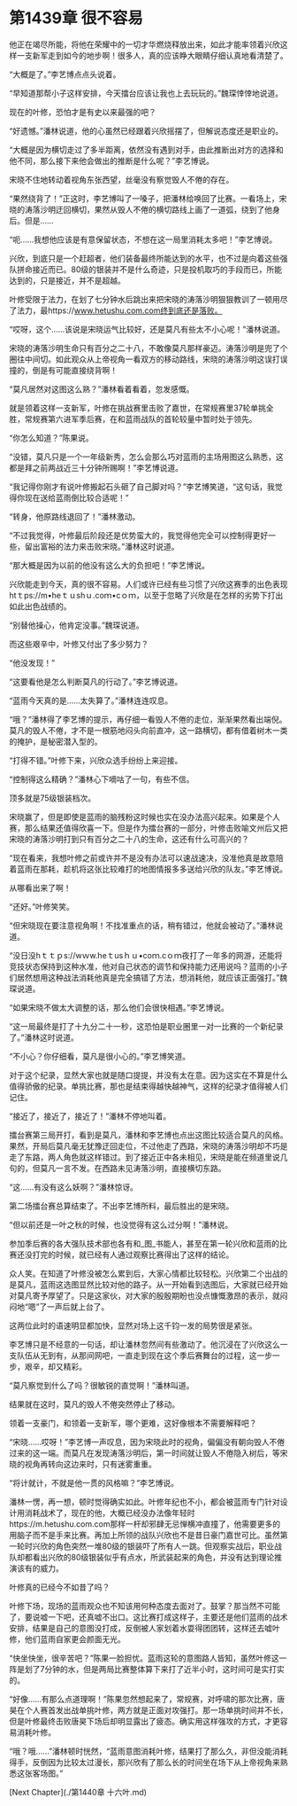 # 第1439章 很不容易

他正在竭尽所能，将他在荣耀中的一切才华燃烧释放出来，如此才能率领着兴欣这样一支新军走到如今的地步啊！很多人，真的应该睁大眼睛仔细认真地看清楚了。

“大概是了。”李艺博点点头说着。

“早知道那帮小子这样安排，今天擂台应该让我也上去玩玩的。”魏琛悻悻地说道。

现在的叶修，恐怕才是有史以来最强的吧？

“好遗憾。”潘林说道，他的心虽然已经跟着兴欣摇摆了，但解说态度还是职业的。

“大概是因为横切走过了多半距离，依然没有遇到对手，由此推断出对方的选择和他不同，那么接下来他会做出的推断是什么呢？”李艺博说。

宋晓不住地转动着视角东张西望，丝毫没有察觉毁人不倦的存在。

“果然绕背了！”正这时，李艺博叫了一嗓子，把潘林给唤回了比赛。一看场上，宋晓的涛落沙明迂回横切，果然从毁人不倦的横切路线上画了一道弧，绕到了他身后。但是……

“呃……我想他应该是有意保留状态，不想在这一局里消耗太多吧！”李艺博说。

兴欣，到底只是一个赶超者，他们装备最终所能达到的水平，也不过是向着这些强队拼命接近而已。80级的银装并不是什么奇迹，只是投机取巧的手段而已，所能达到的，只是接近，并不是超越。

叶修受限于法力，在划了七分钟水后跳出来把宋晓的涛落沙明狠狠教训了一顿用尽了法力，最https://www.hetushu.com.com终到底还是落败。

“哎呀，这个……该说是宋晓运气比较好，还是莫凡有些太不小心呢！”潘林说道。

宋晓的涛落沙明生命只有百分之二十八，不敢像莫凡那样豪迈。涛落沙明是兜了个圈往中间切。如此观众从上帝视角一看双方的移动路线，宋晓的涛落沙明这误打误撞的，倒是有可能直接绕背啊！

“莫凡居然对这图这么熟？”潘林看着看着，忽发感慨。

就是领着这样一支新军，叶修在挑战赛里击败了嘉世，在常规赛里37轮单挑全胜，常规赛第六进军季后赛，在和蓝雨战队的首轮较量中暂时处于领先。

“你怎么知道？”陈果说。

“没错，莫凡只是一个一年级新秀，怎么会那么巧对蓝雨的主场用图这么熟悉，这都是拜之前两战近三十分钟所赐啊！”李艺博说道。

“我记得你刚才有说叶修搬起石头砸了自己脚对吗？”李艺博笑道，“这句话，我觉得你现在送给蓝雨倒比较合适呢！”

“转身，他原路线退回了！”潘林激动。

“不过我觉得，叶修最后阶段还是优势蛮大的，我觉得他完全可以控制得更好一些，留出富裕的法力来击败宋晓。”潘林这时说道。

“那大概是因为以前的他没有这么大的负担吧！”李艺博说。

兴欣能走到今天，真的很不容易。人们或许已经有些习惯了兴欣这赛季的出色表现htｔps://m•heｔｕshｕ.coｍ•cｏｍ，以至于忽略了兴欣是在怎样的劣势下打出如此出色战绩的。

“别替他操心，他肯定没事。”魏琛说道。

而这些艰辛中，叶修又付出了多少努力？

“他没发现！”

“这要看他是怎么判断莫凡的行动了。”李艺博说道。

“蓝雨今天真的是……太失算了。”潘林连连叹息。

“哦？”潘林得了李艺博的提示，再仔细一看毁人不倦的走位，渐渐果然看出端倪。莫凡的毁人不倦，才不是一根筋地闷头向前直冲，这一路横切，都有借着树木一类的掩护，是秘密潜入型的。

“打得不错。”叶修下来，兴欣众选手纷纷上来迎接。

“控制得这么精确？”潘林心下嘀咕了一句，有些不信。

顶多就是75级银装档次。

宋晓赢了，但是即使是蓝雨的脑残粉这时候也实在没办法高兴起来。如果是个人赛，那么结果还值得欣喜一下。但是作为擂台赛的一部分，叶修击败喻文州后又把宋晓的涛落沙明打到只有百分之二十八的生命，这还有什么可高兴的？

“现在看来，我想叶修之前或许并不是没有办法可以速战速决，没准他真是故意陪着蓝雨在那耗，趁机将这张比较难打的地图情报多多送给兴欣的队友。”李艺博说。

从哪看出来了啊！

“还好。”叶修笑笑。

“但宋晓现在要注意视角啊！不找准重点的话，稍有错过，他就会被动了。”潘林说道。

“没日没hｔｔｐs://wｗw.heｔusｈｕ•coｍ.cｏｍ夜打了一年多的网游，还能将竞技状态保持到这种水准，他对自己状态的调节和保持能力还用说吗？蓝雨的小子们居然想用这种战法消耗他真是完全搞错了方法，想消耗他，就应该正面强打。”魏琛说道。

“如果宋晓不做太大调整的话，那么他们会很快相遇。”李艺博说。

“这一局最终是打了十九分二十一秒，这恐怕是职业圈里一对一比赛的一个新纪录了。”潘林这时说道。

“不小心？你仔细看，莫凡是很小心的。”李艺博笑道。

对于这个纪录，显然大家也就是随口提提，并没有太在意。因为这实在不算是什么值得骄傲的纪录。单挑比赛，那也是结束得越快越神气，这样的纪录才值得被人们记住。

“接近了，接近了，接近了！”潘林不停地叫着。

擂台赛第三局开打，看到是莫凡，潘林和李艺博也点出这图比较适合莫凡的风格。果然，开局后莫凡毫无犹豫迂回走位，不过他走了西路，宋晓的涛落沙明却不巧是走了东路，两人角色就这样错过。到了接近正中各未相见，宋晓是能在频道里说几句的，但莫凡一言不发。在西路未见涛落沙明，直接横切东路。

“这……有没有这么妖啊？”潘林惊讶。

第二场擂台赛总算结束了。不出李艺博所料，最后胜出的是宋晓。

“但以前还是一叶之秋的时候，也没觉得有这么过分啊！”潘林说。

参加季后赛的各大强队技术部也各有和_图_书能人，甚至在第一轮兴欣和蓝雨的比赛还没打完的时候，就已经有人通过观察比赛得出了这样的结论。

众人笑。在知道了叶修没被怎么累到后，大家心情都比较轻松。兴欣第二个出战的是莫凡，蓝雨这选图显然比较对他的路子。从一开始看到选图后，大家就已经开始对莫凡寄予厚望了。只是这家伙，对大家的殷殷期盼也没点慷慨激昂的表示，就闷闷地“嗯”了一声后就上台了。

这两位此时的语速明显都加快，显然对场上这千钧一发的局势很是紧张。

李艺博只是不经意的一句话，却让潘林忽然间有些激动了。他沉浸在了兴欣这么一支队伍从无到有，从那间网吧，一直走到现在这个季后赛舞台的过程，这一步一步，艰辛，却又精彩。

“莫凡察觉到什么了吗？很敏锐的直觉啊！”潘林叫道。

结果就在这时，莫凡的毁人不倦突然停止了移动。

领着一支豪门，和领着一支新军，哪个更难，这好像根本不需要解释吧？

“宋晓……哎呀！”李艺博一声叹息，因为宋晓此时的视角，偏偏没有朝向毁人不倦过来的这一端。而莫凡在发现涛落沙明后，第一时间就让毁人不倦隐入树后，等宋晓的视角再转向这边来时，只有迷雾重重。

“将计就计，不就是他一贯的风格嘛？”李艺博说。

潘林一愣，再一想，顿时觉得确实如此。叶修年纪也不小，都会被蓝雨专门针对设计用消耗战术了，现在的他，大概已经没办法像年轻时https://m.hetushu.com.com那样一杆却邪肆无忌惮横冲直撞了，他需要更多的用脑子而不是手来比赛。再加上所领的战队兴欣也不是昔日豪门嘉世可比。虽然第一轮时兴欣的角色突然一堆80级的银装吓了所有人一跳。但观察实战后，职业战队却都看出兴欣的80级银装似乎有点水，所武装起来的角色，并没有达到理论推演该有的威力。

叶修真的已经今不如昔了吗？

叶修下场，现场的蓝雨观众也不知该用何种态度去面对了。鼓掌？那当然不可能了，要说嘘一下吧，还真嘘不出口。这比赛打成这样子，主要还是他们蓝雨的战术安排，结果是自己的意图没打成，反倒被人家划着水耍得团团转，这样还去嘘叶修，他们蓝雨自家更会颜面无光。

“快坐快坐，很辛苦吧？”陈果一脸担忧。蓝雨这轮的意图路人皆知，虽然叶修这一阵是划了7分钟的水，但是两局比赛整体算下来打了近半小时，这时间可是实打实的。

“好像……有那么点道理啊！”陈果忽然想起来了，常规赛，对呼啸的那次比赛，唐昊在个人赛首发出战单挑叶修，两方就是正面对攻强打。那一场单挑时间并不长，但是叶修最终击败唐昊下场后却明显露出了疲态。确实用这样强攻的方式，才更容易消耗叶修。

“哦？哦……”潘林顿时恍然，“蓝雨意图消耗叶修，结果打了那么久，非但没能消耗得手，反倒因为比较太过漫长，那兴欣有了那么长的时间坐在场下从上帝视角来熟悉这张客场图。”



[Next Chapter](./第1440章 十六叶.md)